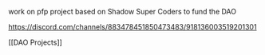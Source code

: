 work on pfp project based on Shadow Super Coders to fund the DAO

https://discord.com/channels/883478451850473483/918136003519201301

[[DAO Projects]]